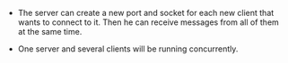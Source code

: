 * The server can create a new port and socket for each new client that wants to connect to it. Then he can receive messages from all of them at the same time.

* One server and several clients will be running concurrently.
